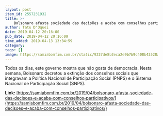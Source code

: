 ```yaml
---
layout: post
item_id: 2557231932
title: >-
    Bolsonaro afasta sociedade das decisões e acaba com conselhos participativos
author: Tatu D'Oquei
date: 2019-04-12 20:16:00
pub_date: 2019-04-12 20:16:00
time_added: 2019-04-13 13:34:59
category: 
tags: []
image: https://samiabomfim.com.br/static/9237de8b3eca2e9b7b9c408b43528ab3/7cfee/g_p1d4dosamv17mh1u4jvth4ch1ern4.jpg
---
```


Todos os dias, este governo mostra que não gosta de democracia. Nesta semana, Bolsonaro decretou a extinção dos conselhos sociais que integravam a Política Nacional de Participação Social (PNPS) e o Sistema Nacional de Participação Social (SNPS).

**Link:** [https://samiabomfim.com.br/2019/04/bolsonaro-afasta-sociedade-das-decisoes-e-acaba-com-conselhos-participativos/](https://samiabomfim.com.br/2019/04/bolsonaro-afasta-sociedade-das-decisoes-e-acaba-com-conselhos-participativos/)

